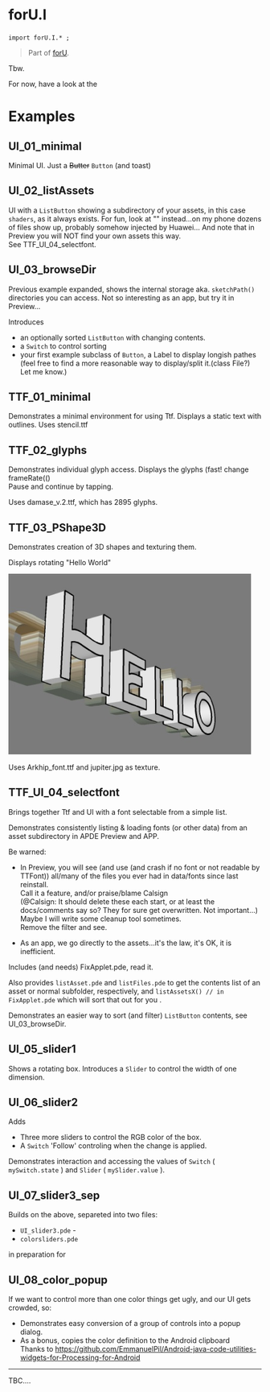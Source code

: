 

# forU.I





`import forU.I.* ;`

> Part of [forU](README.md).

Tbw.

For now, have a look at the 

# Examples

## UI_01_minimal

Minimal UI.
Just a ~~Butter~~ `Button` (and toast)

## UI_02_listAssets

UI with a `ListButton` showing a subdirectory of your assets, in this case `shaders`, as it always exists.
For fun, look at "" instead...on my phone dozens of files show up, probably somehow injected by Huawei...
And note that in Preview you will NOT find your own assets this way.  
See TTF_UI_04_selectfont.

## UI_03_browseDir

Previous example expanded, shows the internal storage aka. `sketchPath()` directories you can access.
Not so interesting as an app, but try it in Preview...

Introduces 
- an optionally sorted `ListButton` with changing contents.
- a `Switch` to control sorting
- your first example subclass of `Button`, a Label to display longish pathes (feel free to find a more reasonable way to display/split it.(class File?) Let me know.)


## TTF_01_minimal

Demonstrates a minimal environment for using Ttf.
Displays a static text with outlines.
Uses stencil.ttf

## TTF_02_glyphs

Demonstrates individual glyph access.
Displays the glyphs (fast!  change frameRate(()  
Pause and continue by tapping.

Uses damase_v.2.ttf, which has 2895 glyphs.


## TTF_03_PShape3D

Demonstrates creation of 3D shapes and texturing them.

Displays rotating "Hello World"

![shape3d](shape3d.jpg)

Uses Arkhip_font.ttf and jupiter.jpg as texture.

## TTF_UI_04_selectfont

Brings together Ttf and UI with a font selectable from a simple list.

Demonstrates consistently listing & loading fonts (or other data) from an asset subdirectory  in APDE Preview and APP.

Be warned:
 - In Preview, you will see (and  use (and crash if no font or not readable by TTFont)) all/many of the files you ever had in data/fonts since last reinstall.  
 Call it a feature, and/or praise/blame Calsign  
  (@Calsign: It should delete these each start, or at least the docs/comments say so? They for sure get overwritten. Not important...)  
 Maybe I will write some cleanup tool sometimes.  
 Remove the filter and see.
 
 - As an app, we go directly to the assets...it's the law, it's OK, it is inefficient.

Includes (and needs)  FixApplet.pde, read it.

Also provides `listAsset.pde` and `listFiles.pde` to get the contents list of an asset or normal subfolder, respectively, and
`listAssetsX() // in FixApplet.pde`
which will sort that out for you .

Demonstrates an easier way to sort (and filter) 
`ListButton` contents, see UI_03_browseDir.

## UI_05_slider1

Shows a rotating box.
Introduces a `Slider`  to control the width of one dimension.

## UI_06_slider2

Adds
- Three more sliders to control the RGB color of the box.
- A `Switch`  'Follow' controling when the change is applied.

Demonstrates interaction and accessing the values of `Switch` ( `mySwitch.state` ) and `Slider` (  `mySlider.value` ).

## UI_07_slider3_sep

Builds on the above, separeted into two files:

- `UI_slider3.pde` - 
- `colorsliders.pde`

in preparation for

## UI_08_color_popup

If we want to control more than one color things get ugly, and our UI gets crowded, so:

- Demonstrates easy  conversion of a group of controls into a popup dialog.
 - As a bonus, copies the color definition to the Android clipboard  
Thanks to
 https://github.com/EmmanuelPil/Android-java-code-utilities-widgets-for-Processing-for-Android

---

TBC....



